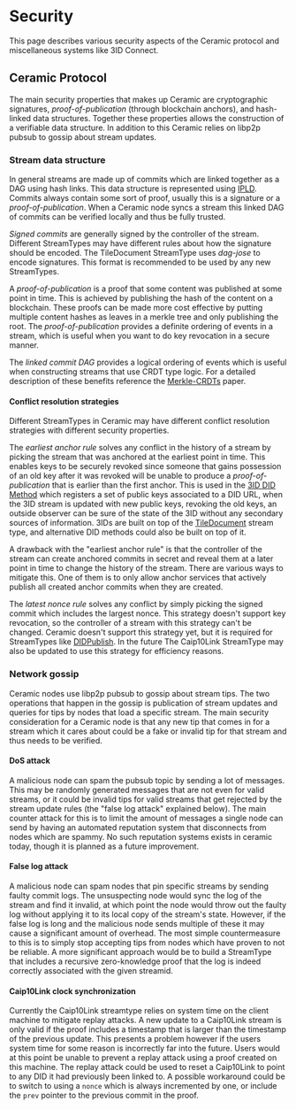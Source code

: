 # Security

This page describes various security aspects of the Ceramic protocol and miscellaneous systems like 3ID Connect.

## Ceramic Protocol

The main security properties that makes up Ceramic are cryptographic signatures, *proof-of-publication* (through blockchain anchors), and hash-linked data structures. Together these properties allows the construction of a verifiable data structure. In addition to this Ceramic relies on libp2p pubsub to gossip about stream updates.

### Stream data structure

In general streams are made up of commits which are linked together as a DAG using hash links. This data structure is represented using [IPLD](https://ipld.io/). Commits always contain some sort of proof, usually this is a signature or a *proof-of-publication*. When a Ceramic node syncs a stream this linked DAG of commits can be verified locally and thus be fully trusted.

*Signed commits* are generally signed by the controller of the stream. Different StreamTypes may have different rules about how the signature should be encoded. The TileDocument StreamType uses *dag-jose* to encode signatures. This format is recommended to be used by any new StreamTypes.

A *proof-of-publication* is a proof that some content was published at some point in time. This is achieved by publishing the hash of the content on a blockchain. These proofs can be made more cost effective by putting multiple content hashes as leaves in a merkle tree and only publishing the root. The *proof-of-publication* provides a definite ordering of events in a stream, which is useful when you want to do key revocation in a secure manner.

The *linked commit DAG* provides a logical ordering of events which is useful when constructing streams that use CRDT type logic. For a detailed description of these benefits reference the [Merkle-CRDTs](https://research.protocol.ai/blog/2019/a-new-lab-for-resilient-networks-research/PL-TechRep-merkleCRDT-v0.1-Dec30.pdf) paper.

#### Conflict resolution strategies

Different StreamTypes in Ceramic may have different conflict resolution strategies with different security properties.

The *earliest anchor rule* solves any conflict in the history of a stream by picking the stream that was anchored at the earliest point in time. This enables keys to be securely revoked since someone that gains possession of an old key after it was revoked will be unable to produce a *proof-of-publication* that is earlier than the first anchor. This is used in the [3ID DID Method](../../authentication/3id-did/method.md) which registers a set of public keys associated to a DID URL, when the 3ID stream is updated with new public keys, revoking the old keys, an outside observer can be sure of the state of the 3ID without any secondary sources of information. 3IDs are built on top of the [TileDocument](../../streamtypes/tile-document/overview.md) stream type, and alternative DID methods could also be built on top of it.

A drawback with the "earliest anchor rule" is that the controller of the stream can create anchored commits in secret and reveal them at a later point in time to change the history of the stream. There are various ways to mitigate this. One of them is to only allow anchor services that actively publish all created anchor commits when they are created.

The *latest nonce rule* solves any conflict by simply picking the signed commit which includes the largest nonce. This strategy doesn't support key revocation, so the controller of a stream with this strategy can't be changed. Ceramic doesn't support this strategy yet, but it is required for StreamTypes like [DIDPublish](https://github.com/ceramicnetwork/CIP/issues/105). In the future The Caip10Link StreamType may also be updated to use this strategy for efficiency reasons.

### Network gossip
Ceramic nodes use libp2p pubsub to gossip about stream tips. The two operations that happen in the gossip is publication of stream updates and queries for tips by nodes that load a specific stream. The main security consideration for a Ceramic node is that any new tip that comes in for a stream which it cares about could be a fake or invalid tip for that stream and thus needs to be verified.

#### DoS attack
A malicious node can spam the pubsub topic by sending a lot of messages. This may be randomly generated messages that are not even for valid streams, or it could be invalid tips for valid streams that get rejected by the stream update rules (the "false log attack" explained below). The main counter attack for this is to limit the amount of messages a single node can send by having an automated reputation system that disconnects from nodes which are spammy. No such reputation systems exists in ceramic today, though it is planned as a future improvement.

#### False log attack
A malicious node can spam nodes that pin specific streams by sending faulty commit logs. The unsuspecting node would sync the log of the stream and find it invalid, at which point the node would throw out the faulty log without applying it to its local copy of the stream's state. However, if the false log is long and the malicious node sends multiple of these it may cause a significant amount of overhead. The most simple countermeasure to this is to simply stop accepting tips from nodes which have proven to not be reliable. A more significant approach would be to build a StreamType that includes a recursive zero-knowledge proof that the log is indeed correctly associated with the given streamid.

#### Caip10Link clock synchronization
Currently the Caip10Link streamtype relies on system time on the client machine to mitigate replay attacks. A new update to a Caip10Link stream is only valid if the proof includes a timestamp that is larger than the timestamp of the previous update. This presents a problem however if the users system time for some reason is incorrectly far into the future. Users would at this point be unable to prevent a replay attack using a proof created on this machine. The replay attack could be used to reset a Caip10Link to point to any DID it had previously been linked to. A possible workaround could be to switch to using a `nonce` which is always incremented by one, or include the `prev` pointer to the previous commit in the proof.
